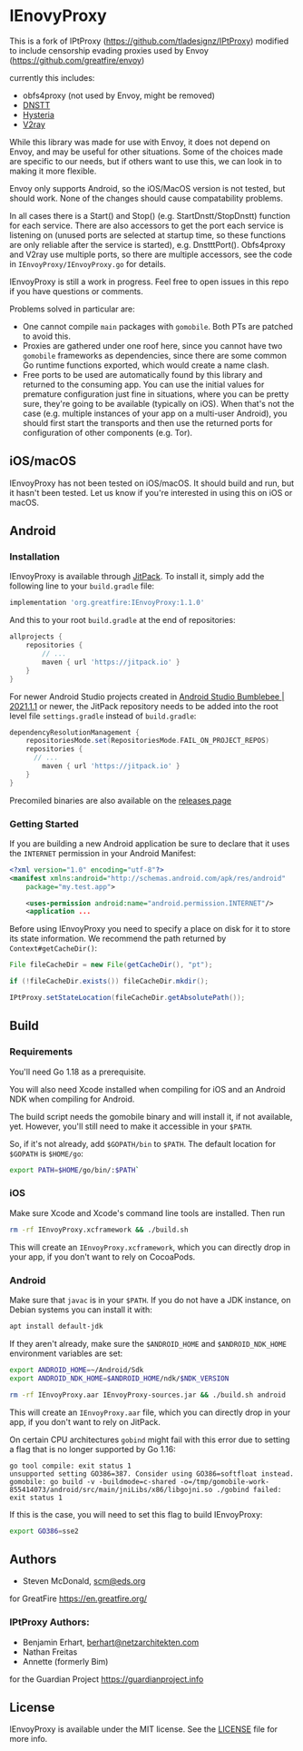 # IEnovyProxy

This is a fork of IPtProxy (https://github.com/tladesignz/IPtProxy) modified to include censorship evading proxies used by Envoy (https://github.com/greatfire/envoy)

currently this includes:

* obfs4proxy (not used by Envoy, might be removed)
* [DNSTT](https://www.bamsoftware.com/software/dnstt/)
* [Hysteria](https://github.com/HyNetwork/hysteria)
* [V2ray](https://github.com/v2fly/v2ray-core)

While this library was made for use with Envoy, it does not depend on Envoy, and may be useful for other situations. Some of the choices made are specific to our needs, but if others want to use this, we can look in to making it more flexible.

Envoy only supports Android, so the iOS/MacOS version is not tested, but should work. None of the changes should cause compatability problems.

In all cases there is a Start() and Stop() (e.g. StartDnstt/StopDnstt) function for each service. There are also accessors to get the port each service is listening on (unused ports are selected at startup time, so these functions are only reliable after the service is started), e.g. DnstttPort(). Obfs4proxy and V2ray use multiple ports, so there are multiple accessors, see the code in `IEnvoyProxy/IEnvoyProxy.go` for details.

IEnvoyProxy is still a work in progress. Feel free to open issues in this repo if you have questions or comments.

Problems solved in particular are:

- One cannot compile `main` packages with `gomobile`. Both PTs are patched
  to avoid this.
- Proxies are gathered under one roof here, since you cannot have two
  `gomobile` frameworks as dependencies, since there are some common Go
  runtime functions exported, which would create a name clash.
- Free ports to be used are automatically found by this library and returned to the
  consuming app. You can use the initial values for premature configuration just
  fine in situations, where you can be pretty sure, they're going to be available
  (typically on iOS). When that's not the case (e.g. multiple instances of your app
  on a multi-user Android), you should first start the transports and then use the 
  returned ports for configuration of other components (e.g. Tor). 

## iOS/macOS

IEnvoyProxy has not been tested on iOS/macOS. It should build and run, but it hasn't been tested. Let us know if you're interested in using this on iOS or macOS.

## Android 

### Installation

IEnvoyProxy is available through [JitPack](https://jitpack.io). To install
it, simply add the following line to your `build.gradle` file:

```groovy
implementation 'org.greatfire:IEnvoyProxy:1.1.0'
```

And this to your root `build.gradle` at the end of repositories:

```groovy
allprojects {
	repositories {
		// ...
		maven { url 'https://jitpack.io' }
	}
}
```

For newer Android Studio projects created in 
[Android Studio Bumblebee | 2021.1.1](https://developer.android.com/studio/preview/features?hl=hu#settings-gradle) 
or newer</a>, the JitPack repository needs to be added into the root level file `settings.gradle` 
instead of `build.gradle`:

```groovy
dependencyResolutionManagement {
    repositoriesMode.set(RepositoriesMode.FAIL_ON_PROJECT_REPOS)
    repositories {
	  // ...
        maven { url 'https://jitpack.io' }
    }
}
```

Precomiled binaries are also available on the [releases page](https://github.com/stevenmcdonald/IEnvoyProxy/releases)

### Getting Started

If you are building a new Android application be sure to declare that it uses the
`INTERNET` permission in your Android Manifest:

```xml
<?xml version="1.0" encoding="utf-8"?>
<manifest xmlns:android="http://schemas.android.com/apk/res/android"
    package="my.test.app">

    <uses-permission android:name="android.permission.INTERNET"/>
    <application ...

```

Before using IEnvoyProxy you need to specify a place on disk for it to store its state
information. We recommend the path returned by `Context#getCacheDir()`:

```java
File fileCacheDir = new File(getCacheDir(), "pt");

if (!fileCacheDir.exists()) fileCacheDir.mkdir();

IPtProxy.setStateLocation(fileCacheDir.getAbsolutePath());
```


## Build

### Requirements

You'll need Go 1.18 as a prerequisite.

You will also need Xcode installed when compiling for iOS and an Android NDK
when compiling for Android.

The build script needs the gomobile binary and will install it, if not available, yet.
However, you'll still need to make it accessible in your `$PATH`.

So, if it's not already, add `$GOPATH/bin` to `$PATH`. The default location 
for `$GOPATH` is `$HOME/go`: 

```bash
export PATH=$HOME/go/bin/:$PATH` 
```

### iOS

Make sure Xcode and Xcode's command line tools are installed. Then run

```bash
rm -rf IEnvoyProxy.xcframework && ./build.sh
```

This will create an `IEnvoyProxy.xcframework`, which you can directly drop in your app,
if you don't want to rely on CocoaPods.

### Android

Make sure that `javac` is in your `$PATH`. If you do not have a JDK instance, on Debian systems you can install it with: 

```bash
apt install default-jdk 
````

If they aren't already, make sure the `$ANDROID_HOME` and `$ANDROID_NDK_HOME` 
environment variables are set:

```bash
export ANDROID_HOME=~/Android/Sdk
export ANDROID_NDK_HOME=$ANDROID_HOME/ndk/$NDK_VERSION

rm -rf IEnvoyProxy.aar IEnvoyProxy-sources.jar && ./build.sh android
```

This will create an `IEnvoyProxy.aar` file, which you can directly drop in your app, 
if you don't want to rely on JitPack.

On certain CPU architectures `gobind` might fail with this error due to setting
a flag that is no longer supported by Go 1.16:

```
go tool compile: exit status 1
unsupported setting GO386=387. Consider using GO386=softfloat instead.
gomobile: go build -v -buildmode=c-shared -o=/tmp/gomobile-work-855414073/android/src/main/jniLibs/x86/libgojni.so ./gobind failed: exit status 1
```

If this is the case, you will need to set this flag to build IEnvoyProxy:

```bash
export GO386=sse2
``` 


## Authors

- Steven McDonald, scm@eds.org

for GreatFire https://en.greatfire.org/

### IPtProxy Authors:

- Benjamin Erhart, berhart@netzarchitekten.com
- Nathan Freitas
- Annette (formerly Bim)

for the Guardian Project https://guardianproject.info

## License

IEnvoyProxy is available under the MIT license. See the [LICENSE](LICENSE) file for more info.
